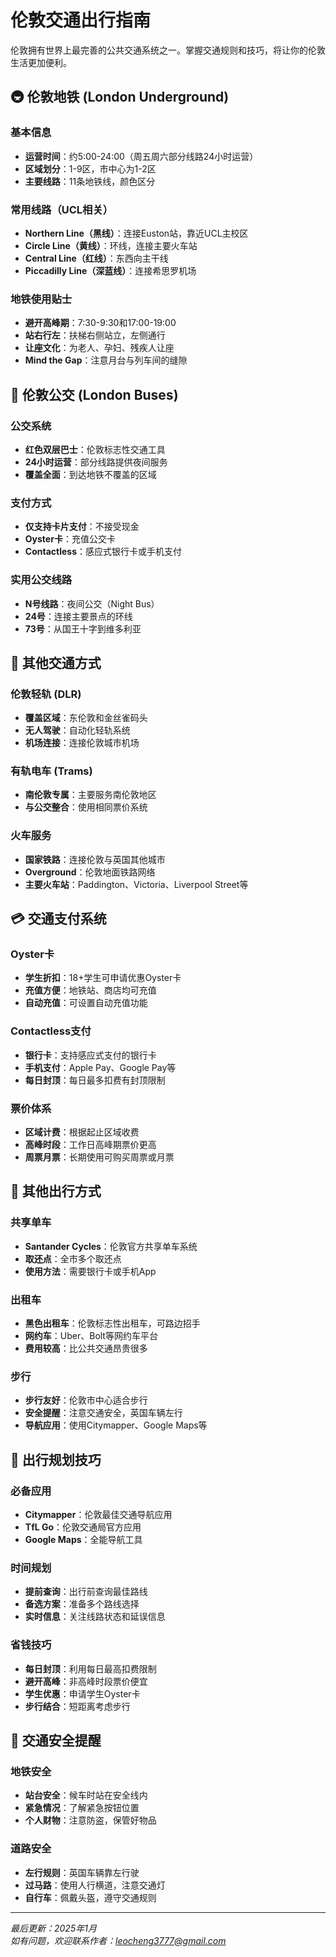 # 伦敦交通出行指南

伦敦拥有世界上最完善的公共交通系统之一。掌握交通规则和技巧，将让你的伦敦生活更加便利。

## 🚇 伦敦地铁 (London Underground)

### 基本信息
- **运营时间**：约5:00-24:00（周五周六部分线路24小时运营）
- **区域划分**：1-9区，市中心为1-2区
- **主要线路**：11条地铁线，颜色区分

### 常用线路（UCL相关）
- **Northern Line（黑线）**：连接Euston站，靠近UCL主校区
- **Circle Line（黄线）**：环线，连接主要火车站
- **Central Line（红线）**：东西向主干线
- **Piccadilly Line（深蓝线）**：连接希思罗机场

### 地铁使用贴士
- **避开高峰期**：7:30-9:30和17:00-19:00
- **站右行左**：扶梯右侧站立，左侧通行
- **让座文化**：为老人、孕妇、残疾人让座
- **Mind the Gap**：注意月台与列车间的缝隙

## 🚌 伦敦公交 (London Buses)

### 公交系统
- **红色双层巴士**：伦敦标志性交通工具
- **24小时运营**：部分线路提供夜间服务
- **覆盖全面**：到达地铁不覆盖的区域

### 支付方式
- **仅支持卡片支付**：不接受现金
- **Oyster卡**：充值公交卡
- **Contactless**：感应式银行卡或手机支付

### 实用公交线路
- **N号线路**：夜间公交（Night Bus）
- **24号**：连接主要景点的环线
- **73号**：从国王十字到维多利亚

## 🚋 其他交通方式

### 伦敦轻轨 (DLR)
- **覆盖区域**：东伦敦和金丝雀码头
- **无人驾驶**：自动化轻轨系统
- **机场连接**：连接伦敦城市机场

### 有轨电车 (Trams)
- **南伦敦专属**：主要服务南伦敦地区
- **与公交整合**：使用相同票价系统

### 火车服务
- **国家铁路**：连接伦敦与英国其他城市
- **Overground**：伦敦地面铁路网络
- **主要火车站**：Paddington、Victoria、Liverpool Street等

## 💳 交通支付系统

### Oyster卡
- **学生折扣**：18+学生可申请优惠Oyster卡
- **充值方便**：地铁站、商店均可充值
- **自动充值**：可设置自动充值功能

### Contactless支付
- **银行卡**：支持感应式支付的银行卡
- **手机支付**：Apple Pay、Google Pay等
- **每日封顶**：每日最多扣费有封顶限制

### 票价体系
- **区域计费**：根据起止区域收费
- **高峰时段**：工作日高峰期票价更高
- **周票月票**：长期使用可购买周票或月票

## 🚗 其他出行方式

### 共享单车
- **Santander Cycles**：伦敦官方共享单车系统
- **取还点**：全市多个取还点
- **使用方法**：需要银行卡或手机App

### 出租车
- **黑色出租车**：伦敦标志性出租车，可路边招手
- **网约车**：Uber、Bolt等网约车平台
- **费用较高**：比公共交通昂贵很多

### 步行
- **步行友好**：伦敦市中心适合步行
- **安全提醒**：注意交通安全，英国车辆左行
- **导航应用**：使用Citymapper、Google Maps等

## 🎯 出行规划技巧

### 必备应用
- **Citymapper**：伦敦最佳交通导航应用
- **TfL Go**：伦敦交通局官方应用
- **Google Maps**：全能导航工具

### 时间规划
- **提前查询**：出行前查询最佳路线
- **备选方案**：准备多个路线选择
- **实时信息**：关注线路状态和延误信息

### 省钱技巧
- **每日封顶**：利用每日最高扣费限制
- **避开高峰**：非高峰时段票价便宜
- **学生优惠**：申请学生Oyster卡
- **步行结合**：短距离考虑步行

## 🚨 交通安全提醒

### 地铁安全
- **站台安全**：候车时站在安全线内
- **紧急情况**：了解紧急按钮位置
- **个人财物**：注意防盗，保管好物品

### 道路安全
- **左行规则**：英国车辆靠左行驶
- **过马路**：使用人行横道，注意交通灯
- **自行车**：佩戴头盔，遵守交通规则

---

*最后更新：2025年1月*  
*如有问题，欢迎联系作者：leocheng3777@gmail.com*